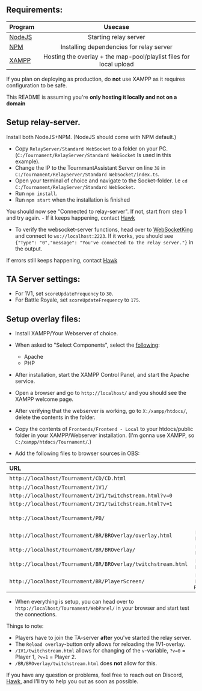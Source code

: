 ## Requirements:
| Program | Usecase  |
| :--- | :---: |
| [NodeJS](https://nodejs.org/en/download/) | Starting relay server |
| [NPM](https://docs.npmjs.com/downloading-and-installing-node-js-and-npm) | Installing dependencies for relay server |
| [XAMPP](https://www.apachefriends.org/download.html) | Hosting the overlay + the map-pool/playlist files for local upload |

If you plan on deploying as production, do **not** use XAMPP as it requires configuration to be safe. 

This README is assuming you're **only hosting it locally and not on a domain**

## Setup relay-server.
Install both NodeJS+NPM. (NodeJS should come with NPM default.)

- Copy `RelayServer/Standard WebSocket` to a folder on your PC. (`C:/Tournament/RelayServer/Standard WebSocket` Is used in this example).
- Change the IP to the TournmantAssistant Server on line `38` in `C:/Tournament/RelayServer/Standard WebSocket/index.ts`.
- Open your terminal of choice and navigate to the Socket-folder. I.e `cd C:/Tournament/RelayServer/Standard WebSocket`.
- Run `npm install`.
- Run `npm start` when the installation is finished

You should now see "Connected to relay-server". If not, start from step 1 and try again. - If it keeps happening, contact [Hawk](https://discordapp.com/users/592779895084679188)
- To verify the websocket-server functions, head over to [WebSocketKing](https://websocketking.com/) and connect to `ws://localhost:2223`.
If it works, you should see `{"Type": "0","message": "You've connected to the relay server."}` in the output.

If errors still keeps happening, contact [Hawk](https://discordapp.com/users/592779895084679188)

## TA Server settings:
- For 1V1, set `scoreUpdateFrequency` to `30`.
- For Battle Royale, set `scoreUpdateFrequency` to `175`.

## Setup overlay files:
- Install XAMPP/Your Webserver of choice.
- When asked to "Select Components", select the [following](https://i.imgur.com/eoPJIA9.png): 
    - Apache
    - PHP

- After installation, start the XAMPP Control Panel, and start the Apache service.
- Open a browser and go to `http://localhost/` and you should see the XAMPP welcome page.
- After verifying that the webserver is working, go to `X:/xampp/htdocs/`, delete the contents in the folder.
- Copy the contents of `Frontends/Frontend - Local` to your htdocs/public folder in your XAMPP/Webserver installation. (I'm gonna use XAMPP, so `C:/xampp/htdocs/Tournament/`.)

- Add the following files to browser sources in OBS:

| URL | Scene  | Order | Resolution |
| :--- | :---: | :---: | :---: |
| `http://localhost/Tournament/CD/CD.html` | `CD` | - | `1920x1080`|
| `http://localhost/Tournament/1V1/` | `1V1` | `Top` | `1920x1080`|
| `http://localhost/Tournament/1V1/twitchstream.html?v=0` | `1V1` | `Bottom` | `1920x1080` |
| `http://localhost/Tournament/1V1/twitchstream.html?v=1` | `1V1` | `Bottom` | `1920x1080` |
| `http://localhost/Tournament/PB/` | `Picks and Bans` | `Top` | `1920x1080` |
| `http://localhost/Tournament/BR/BROverlay/overlay.html` | `Battle Royale` | `Top` | `2560x1140` |
| `http://localhost/Tournament/BR/BROverlay/` | `Battle Royale` | `Bottom` | `1920x1080` |
| `http://localhost/Tournament/BR/BROverlay/twitchstream.html` | `Battle Royale` | `Bottom` | `1920x1080` |
| `http://localhost/Tournament/BR/PlayerScreen/` | `Battle Royale Players` | `Top` | `1920x1080` |

- When everything is setup, you can head over to `http://localhost/Tournament/WebPanel/` in your browser and start test the connections.

Things to note:
- Players have to join the TA-server **after** you've started the relay server. 
- The `Reload overlay`-button only allows for reloading the 1V1-overlay.
- `/1V1/twitchstream.html` allows for changing of the `v`-variable, `?v=0` = Player 1, `?v=1` = Player 2.
- `/BR/BROverlay/twitchstream.html` does **not** allow for this.

If you have any question or problems, feel free to reach out on Discord, [Hawk](https://discordapp.com/users/592779895084679188), and I'll try to help you out as soon as possible.
